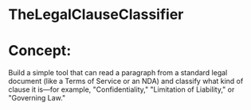 # TheLegalClauseClassifier

# Concept: 
Build a simple tool that can read a paragraph from a standard legal document (like a Terms of Service or an NDA) and classify what kind of clause it is—for example, "Confidentiality," "Limitation of Liability," or "Governing Law."
